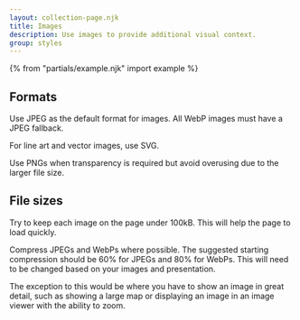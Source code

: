 ```yaml
---
layout: collection-page.njk
title: Images
description: Use images to provide additional visual context.
group: styles
---
```


{% from "partials/example.njk" import example %}

## Formats

Use JPEG as the default format for images. All WebP images must have a JPEG fallback.

For line art and vector images, use SVG.

Use PNGs when transparency is required but avoid overusing due to the larger file size.

## File sizes

Try to keep each image on the page under 100kB. This will help the page to load quickly.

Compress JPEGs and WebPs where possible. The suggested starting compression should be 60% for JPEGs and 80% for WebPs. This will need to be changed based on your images and presentation.

The exception to this would be where you have to show an image in great detail, such as showing a large map or displaying an image in an image viewer with the ability to zoom.
